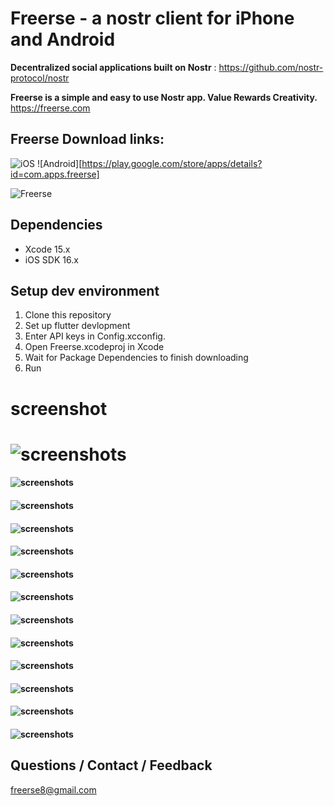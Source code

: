 # Freerse - a nostr client for  iPhone and Android

**Decentralized social applications built on Nostr** : https://github.com/nostr-protocol/nostr

**Freerse is a simple and easy to use Nostr app.  Value Rewards Creativity.** https://freerse.com 

## Freerse Download links:
![iOS](https://apps.apple.com/au/app/freerse/id6450604093)
![Android][https://play.google.com/store/apps/details?id=com.apps.freerse]


![Freerse](https://Freerse.com/screenshots/160/Freerse-release.jpg)

## Dependencies

- Xcode 15.x
- iOS SDK 16.x

## Setup dev environment

1. Clone this repository
2. Set up flutter devlopment 
3. Enter API keys in Config.xcconfig. 
4. Open Freerse.xcodeproj in Xcode
5. Wait for Package Dependencies to finish downloading
6. Run

# screenshot

# ![screenshots](/screenshots/1.jpg)
#### ![screenshots](/screenshots/2.jpg)
#### ![screenshots](/screenshots/3.jpg)
#### ![screenshots](/screenshots/4.jpg)
#### ![screenshots](/screenshots/5.jpg)
#### ![screenshots](/screenshots/6.jpg)
#### ![screenshots](/screenshots/7.jpg)
#### ![screenshots](/screenshots/8.jpg)
#### ![screenshots](/screenshots/9.jpg)
#### ![screenshots](/screenshots/10.jpg)
#### ![screenshots](/screenshots/11.jpg)
#### ![screenshots](/screenshots/12.jpg)
#### ![screenshots](/screenshots/13.jpg)


## Questions / Contact / Feedback

freerse8@gmail.com
